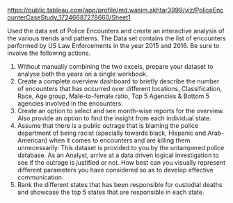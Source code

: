 https://public.tableau.com/app/profile/md.wasim.akhtar3999/viz/PoliceEncounterCaseStudy_17246687278660/Sheet1


Used the data set of Police Encounters and create an interactive analysis of the various trends and
patterns. The Data set contains the list of encounters performed by US Law Enforcements in the year
2015 and 2016. Be sure to involve the following actions.
1. Without manually combining the two excels, prepare your dataset to analyse both the years
on a single workbook.
2. Create a complete overview dashboard to briefly describe the number of encounters that
has occurred over different locations, Classification, Race, Age group, Male-to-female ratio,
Top 5 Agencies & Bottom 5 agencies involved in the encounters.
3. Create an option to select and see month-wise reports for the overview. Also provide an
option to find the insight from each individual state.
4. Assume that there is a public outrage that is blaming the police department of being racist
(specially towards black, Hispanic and Arab-American) when it comes to encounters and are
killing them unnecessarily. This dataset is provided to you by the untampered police
database. As an Analyst, arrive at a data driven logical investigation to see if the outrage is
justified or not. How best can you visually represent different parameters you have
considered so as to develop effective communication.
5. Rank the different states that has been responsible for custodial deaths and showcase the
top 5 states that are responsible in each state.

